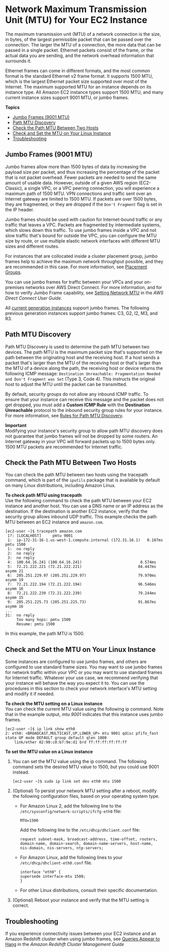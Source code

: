 # Network Maximum Transmission Unit \(MTU\) for Your EC2 Instance<a name="network_mtu"></a>

The maximum transmission unit \(MTU\) of a network connection is the size, in bytes, of the largest permissible packet that can be passed over the connection\. The larger the MTU of a connection, the more data that can be passed in a single packet\. Ethernet packets consist of the frame, or the actual data you are sending, and the network overhead information that surrounds it\.

Ethernet frames can come in different formats, and the most common format is the standard Ethernet v2 frame format\. It supports 1500 MTU, which is the largest Ethernet packet size supported over most of the Internet\. The maximum supported MTU for an instance depends on its instance type\. All Amazon EC2 instance types support 1500 MTU, and many current instance sizes support 9001 MTU, or jumbo frames\.

**Topics**
+ [Jumbo Frames \(9001 MTU\)](#jumbo_frame_instances)
+ [Path MTU Discovery](#path_mtu_discovery)
+ [Check the Path MTU Between Two Hosts](#check_path_mtu)
+ [Check and Set the MTU on Your Linux Instance](#set_mtu)
+ [Troubleshooting](#mtu-troubleshooting)

## Jumbo Frames \(9001 MTU\)<a name="jumbo_frame_instances"></a>

Jumbo frames allow more than 1500 bytes of data by increasing the payload size per packet, and thus increasing the percentage of the packet that is not packet overhead\. Fewer packets are needed to send the same amount of usable data\. However, outside of a given AWS region \(EC2\-Classic\), a single VPC, or a VPC peering connection, you will experience a maximum path of 1500 MTU\. VPN connections and traffic sent over an Internet gateway are limited to 1500 MTU\. If packets are over 1500 bytes, they are fragmented, or they are dropped if the `Don't Fragment` flag is set in the IP header\.

Jumbo frames should be used with caution for Internet\-bound traffic or any traffic that leaves a VPC\. Packets are fragmented by intermediate systems, which slows down this traffic\. To use jumbo frames inside a VPC and not slow traffic that's bound for outside the VPC, you can configure the MTU size by route, or use multiple elastic network interfaces with different MTU sizes and different routes\.

For instances that are collocated inside a cluster placement group, jumbo frames help to achieve the maximum network throughput possible, and they are recommended in this case\. For more information, see [Placement Groups](placement-groups.md)\.

You can use jumbo frames for traffic between your VPCs and your on\-premises networks over AWS Direct Connect\. For more information, and for how to verify Jumbo Frame capability, see [Setting Network MTU](https://docs.aws.amazon.com/directconnect/latest/UserGuide/set-jumbo-frames-vif.html) in the *AWS Direct Connect User Guide*\.

All [current generation instances](instance-types.md#instance-type-summary-table) support jumbo frames\. The following previous generation instances support jumbo frames: C3, G2, I2, M3, and R3\.

## Path MTU Discovery<a name="path_mtu_discovery"></a>

Path MTU Discovery is used to determine the path MTU between two devices\. The path MTU is the maximum packet size that's supported on the path between the originating host and the receiving host\. If a host sends a packet that's larger than the MTU of the receiving host or that's larger than the MTU of a device along the path, the receiving host or device returns the following ICMP message: `Destination Unreachable: Fragmentation Needed and Don't Fragment was Set` \(Type 3, Code 4\)\. This instructs the original host to adjust the MTU until the packet can be transmitted\. 

By default, security groups do not allow any inbound ICMP traffic\. To ensure that your instance can receive this message and the packet does not get dropped, you must add a **Custom ICMP Rule** with the **Destination Unreachable** protocol to the inbound security group rules for your instance\. For more information, see [Rules for Path MTU Discovery](security-group-rules-reference.md#sg-rules-path-mtu)\.

**Important**  
Modifying your instance's security group to allow path MTU discovery does not guarantee that jumbo frames will not be dropped by some routers\. An Internet gateway in your VPC will forward packets up to 1500 bytes only\. 1500 MTU packets are recommended for Internet traffic\.

## Check the Path MTU Between Two Hosts<a name="check_path_mtu"></a>

You can check the path MTU between two hosts using the tracepath command, which is part of the `iputils` package that is available by default on many Linux distributions, including Amazon Linux\. 

**To check path MTU using tracepath**  
Use the following command to check the path MTU between your EC2 instance and another host\. You can use a DNS name or an IP address as the destination\. If the destination is another EC2 instance, verify that the security group allows inbound UDP traffic\. This example checks the path MTU between an EC2 instance and `amazon.com`\.

```
[ec2-user ~]$ tracepath amazon.com
 1?: [LOCALHOST]     pmtu 9001
 1:  ip-172-31-16-1.us-west-1.compute.internal (172.31.16.1)   0.187ms pmtu 1500
 1:  no reply
 2:  no reply
 3:  no reply
 4:  100.64.16.241 (100.64.16.241)                          0.574ms
 5:  72.21.222.221 (72.21.222.221)                         84.447ms asymm 21
 6:  205.251.229.97 (205.251.229.97)                       79.970ms asymm 19
 7:  72.21.222.194 (72.21.222.194)                         96.546ms asymm 16
 8:  72.21.222.239 (72.21.222.239)                         79.244ms asymm 15
 9:  205.251.225.73 (205.251.225.73)                       91.867ms asymm 16
...
31:  no reply
     Too many hops: pmtu 1500
     Resume: pmtu 1500
```

In this example, the path MTU is 1500\.

## Check and Set the MTU on Your Linux Instance<a name="set_mtu"></a>

Some instances are configured to use jumbo frames, and others are configured to use standard frame sizes\. You may want to use jumbo frames for network traffic within your VPC or you may want to use standard frames for Internet traffic\. Whatever your use case, we recommend verifying that your instance will behave the way you expect it to\. You can use the procedures in this section to check your network interface's MTU setting and modify it if needed\.

**To check the MTU setting on a Linux instance**  
You can check the current MTU value using the following ip command\. Note that in the example output, *mtu 9001* indicates that this instance uses jumbo frames\.

```
[ec2-user ~]$ ip link show eth0
2: eth0: <BROADCAST,MULTICAST,UP,LOWER_UP> mtu 9001 qdisc pfifo_fast state UP mode DEFAULT group default qlen 1000
    link/ether 02:90:c0:b7:9e:d1 brd ff:ff:ff:ff:ff:ff
```

**To set the MTU value on a Linux instance**

1. You can set the MTU value using the ip command\. The following command sets the desired MTU value to 1500, but you could use 9001 instead\.

   ```
   [ec2-user ~]$ sudo ip link set dev eth0 mtu 1500
   ```

1. \(Optional\) To persist your network MTU setting after a reboot, modify the following configuration files, based on your operating system type\.
   + For Amazon Linux 2, add the following line to the `/etc/sysconfig/network-scripts/ifcfg-eth0` file:

     ```
     MTU=1500
     ```

     Add the following line to the `/etc/dhcp/dhclient.conf` file:

     ```
     request subnet-mask, broadcast-address, time-offset, routers, domain-name, domain-search, domain-name-servers, host-name, nis-domain, nis-servers, ntp-servers;
     ```
   + For Amazon Linux, add the following lines to your `/etc/dhcp/dhclient-eth0.conf` file\.

     ```
     interface "eth0" {
     supersede interface-mtu 1500;
     }
     ```
   + For other Linux distributions, consult their specific documentation\.

1. \(Optional\) Reboot your instance and verify that the MTU setting is correct\.

## Troubleshooting<a name="mtu-troubleshooting"></a>

If you experience connectivity issues between your EC2 instance and an Amazon Redshift cluster when using jumbo frames, see [Queries Appear to Hang](https://docs.aws.amazon.com/redshift/latest/mgmt/connecting-drop-issues.html) in the *Amazon Redshift Cluster Management Guide*